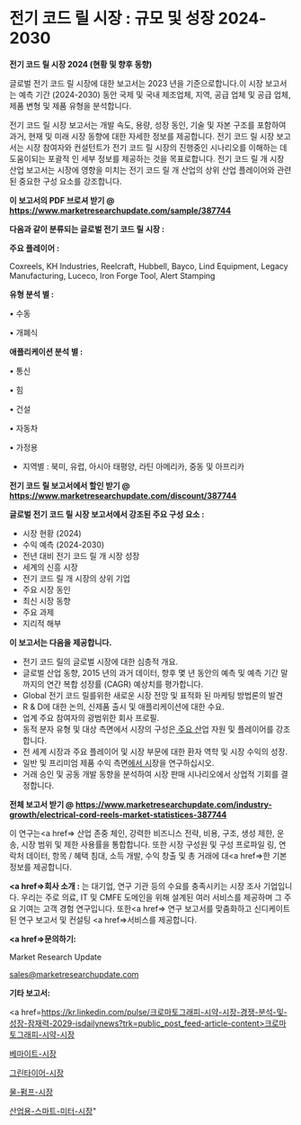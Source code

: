 # 전기 코드 릴 시장 : 규모 및 성장 2024-2030

<strong>전기 코드 릴 시장 2024 (현황 및 향후 동향)</strong>

글로벌 전기 코드 릴 시장에 대한 보고서는 2023 년을 기준으로합니다.이 시장 보고서는 예측 기간 (2024-2030) 동안 국제 및 국내 제조업체, 지역, 공급 업체 및 공급 업체, 제품 변형 및 제품 유형을 분석합니다.

전기 코드 릴 시장 보고서는 개발 속도, 용량, 성장 동인, 기술 및 자본 구조를 포함하여 과거, 현재 및 미래 시장 동향에 대한 자세한 정보를 제공합니다. 전기 코드 릴 시장 보고서는 시장 참여자와 컨설턴트가 전기 코드 릴 시장의 진행중인 시나리오를 이해하는 데 도움이되는 포괄적 인 세부 정보를 제공하는 것을 목표로합니다. 전기 코드 릴 개 시장 산업 보고서는 시장에 영향을 미치는 전기 코드 릴 개 산업의 상위 산업 플레이어와 관련된 중요한 구성 요소를 강조합니다.



<strong>이 보고서의 PDF 브로셔 받기 @ <a href=https://www.marketresearchupdate.com/sample/387744>https://www.marketresearchupdate.com/sample/387744</a></strong>



<strong>다음과 같이 분류되는 글로벌 전기 코드 릴 시장 :</strong>



<strong>주요 플레이어 :</strong>

Coxreels, KH Industries, Reelcraft, Hubbell, Bayco, Lind Equipment, Legacy Manufacturing, Luceco, Iron Forge Tool, Alert Stamping



<strong>유형 분석 별 :</strong>

• 수동

• 개폐식



<strong>애플리케이션 분석 별 :</strong>

• 통신

• 힘

• 건설

• 자동차

• 가정용

<ul>
  <li>지역별 : 북미, 유럽, 아시아 태평양, 라틴 아메리카, 중동 및 아프리카</li>
</ul>


<strong>전기 코드 릴 보고서에서 할인 받기 @ <a href=https://www.marketresearchupdate.com/discount/387744>https://www.marketresearchupdate.com/discount/387744</a></strong>



<strong>글로벌 전기 코드 릴 시장 보고서에서 강조된 주요 구성 요소 :</strong>
<ul>
  <li>시장 현황 (2024)</li>
  <li>수익 예측 (2024-2030)</li>
  <li>전년 대비 전기 코드 릴 개 시장 성장</li>
  <li>세계의 신흥 시장</li>
  <li>전기 코드 릴 개 시장의 상위 기업</li>
  <li>주요 시장 동인</li>
  <li>최신 시장 동향</li>
  <li>주요 과제</li>
  <li>지리적 해부</li>
</ul>


<strong>이 보고서는 다음을 제공합니다.</strong>
<ul>
  <li>전기 코드 릴의 글로벌 시장에 대한 심층적 개요.</li>
  <li>글로벌 산업 동향, 2015 년의 과거 데이터, 향후 몇 년 동안의 예측 및 예측 기간 말까지의 연간 복합 성장률 (CAGR) 예상치를 평가합니다.</li>
  <li>Global 전기 코드 릴를위한 새로운 시장 전망 및 표적화 된 마케팅 방법론의 발견</li>
  <li>R &amp; D에 대한 논의, 신제품 출시 및 애플리케이션에 대한 수요.</li>
  <li>업계 주요 참여자의 광범위한 회사 프로필.</li>
  <li>동적 분자 유형 및 대상 측면에서 시장의 구성은<a href=> 주요 산</a>업 자원 및 플레이어를 강조합니다.</li>
  <li>전 세계 시장과 주요 플레이어 및 시장 부문에 대한 환자 역학 및 시장 수익의 성장.</li>
  <li>일반 및 프리미엄 제품 수익 측면<a href=>에서 시</a>장을 연구하십시오.</li>
  <li>거래 승인 및 공동 개발 동향을 분석하여 시장 판매 시나리오에서 상업적 기회를 결정합니다.</li>
</ul>



<strong>전체 보고서 받기 @ <a href=https://www.marketresearchupdate.com/industry-growth/electrical-cord-reels-market-statistices-387744>https://www.marketresearchupdate.com/industry-growth/electrical-cord-reels-market-statistices-387744</a></strong>

이 연구는<a href=> 산업 존중</a> 체인, 강력한 비즈니스 전략, 비용, 구조, 생성 제한, 운송, 시장 범위 및 제한 사용률을 통합합니다. 또한 시장 구성원 및 구성 프로파일 링, 연락처 데이터, 항목 / 혜택 침대, 소득 개발, 수익 창출 및 총 거래에 대<a href=>한 기본 </a>정보를 제공합니다.



<strong><a href=>회사 소</a>개 :</strong>
는 대기업, 연구 기관 등의 수요를 충족시키는 시장 조사 기업입니다. 우리는 주로 의료, IT 및 CMFE 도메인을 위해 설계된 여러 서비스를 제공하며 그 주요 기여는 고객 경험 연구입니다. 또한<a href=> 연구 보</a>고서를 맞춤화하고 신디케이트 된 연구 보고서 및 컨설팅 <a href=>서비스</a>를 제공합니다.



<strong><a href=>문의하기:</a></strong>

Market Research Update

sales@marketresearchupdate.com



<strong>기타 보고서:</strong>

<a href=https://kr.linkedin.com/pulse/크로마토그래피-시약-시장-경쟁-분석-및-성장-잠재력-2029-isdailynews?trk=public_post_feed-article-content>크로마토그래피-시약-시장</a>

<a href=https://www.linkedin.com/pulse/베마이트-시장-현재-및-미래-성장-2029-trend-tracking-tips-360-analysis/>베마이트-시장</a>

<a href=https://www.linkedin.com/pulse/그린타이어-시장-진입-전략-및-위험-평가2029년-market-matrix-musings-analysis-padcf/>그린타이어-시장</a>

<a href=https://www.linkedin.com/pulse/물-펌프-시장-현재-및-미래-성장-2029-trendsetters-talk-360-analysis-mqvif/>물-펌프-시장</a>

<a href=https://www.linkedin.com/pulse/산업용-스마트-미터-시장-경쟁-분석-및-성장-잠재력-2030-trendsetters-talk-360-analysis-rvdnf/>산업용-스마트-미터-시장</a>"
